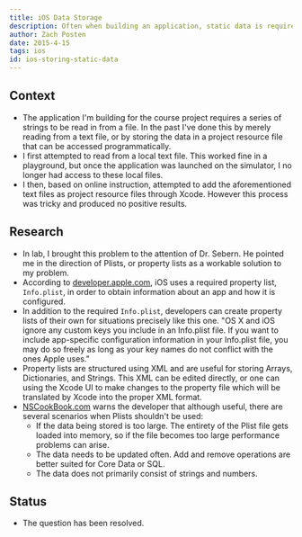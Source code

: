 ```yaml
---
title: iOS Data Storage
description: Often when building an application, static data is required for some function of the application.  What is the preferred way to store this data when building an iOS application?
author: Zach Posten
date: 2015-4-15
tags: ios
id: ios-storing-static-data
---
```


## Context

- The application I'm building for the course project requires a series of strings to be read in from a file. In the past I've done this by merely reading from a text file, or by storing the data in a project resource file that can be accessed programmatically.
- I first attempted to read from a local text file. This worked fine in a playground, but once the application was launched on the simulator, I no longer had access to these local files.
- I then, based on online instruction, attempted to add the aforementioned text files as project resource files through Xcode. However this process was tricky and produced no positive results.

## Research

- In lab, I brought this problem to the attention of Dr. Sebern. He pointed me in the direction of Plists, or property lists as a workable solution to my problem.
- According to [developer.apple.com](https://developer.apple.com/library/ios/documentation/General/Reference/InfoPlistKeyReference/Articles/AboutInformationPropertyListFiles.html), iOS uses a required property list, `Info.plist`, in order to obtain information about an app and how it is configured.
- In addition to the required `Info.plist`, developers can create property lists of their own for situations precisely like this one. "OS X and iOS ignore any custom keys you include in an Info.plist file. If you want to include app-specific configuration information in your Info.plist file, you may do so freely as long as your key names do not conflict with the ones Apple uses."
- Property lists are structured using XML and are useful for storing Arrays, Dictionaries, and Strings. This XML can be edited directly, or one can using the Xcode UI to make changes to the property file which will be translated by Xcode into the proper XML format.
- [NSCookBook.com](http://nscookbook.com/2013/02/ios-programming-recipe-13-using-property-lists-plists/) warns the developer that although useful, there are several scenarios when Plists shouldn't be used:
  - If the data being stored is too large. The entirety of the Plist file gets loaded into memory, so if the file becomes too large performance problems can arise.
  - The data needs to be updated often. Add and remove operations are better suited for Core Data or SQL.
  - The data does not primarily consist of strings and numbers.

## Status

- The question has been resolved.
